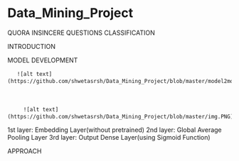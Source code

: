 # Data_Mining_Project


QUORA INSINCERE QUESTIONS CLASSIFICATION

INTRODUCTION




MODEL DEVELOPMENT

       ![alt text](https://github.com/shwetasrsh/Data_Mining_Project/blob/master/model2model.PNG)

 

         ![alt text](https://github.com/shwetasrsh/Data_Mining_Project/blob/master/img.PNG) 



1st layer: Embedding Layer(without pretrained)
2nd layer: Global Average Pooling Layer
3rd layer: Output Dense Layer(using Sigmoid Function)


APPROACH 



